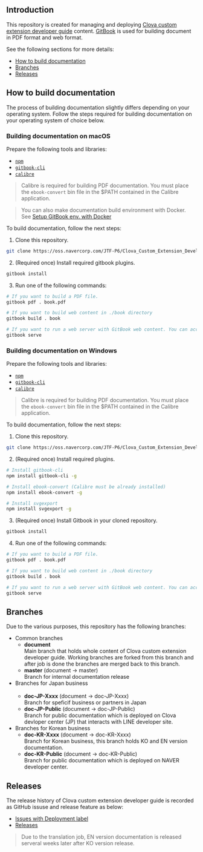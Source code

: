## Introduction

This repository is created for managing and deploying [Clova custom extension developer guide](https://pages.oss.navercorp.com/JTF-P6/Clova_Custom_Extension_Developer_Guide/) content. [GitBook](https://toolchain.gitbook.com/) is used for building document in PDF format and web format.

See the following sections for more details:

* [How to build documentation](#HowToBuild)
* [Branches](#Branches)
* [Releases](#Releases)

<a name="HowToBuild" />

## How to build documentation

The process of building documentation slightly differs depending on your operating system. Follow the steps required for building documentation on your operating system of choice below.

### Building documentation on macOS

Prepare the following tools and libraries:

* [`npm`](https://www.npmjs.com/get-npm)
* [`gitbook-cli`](https://toolchain.gitbook.com/setup.html)
* [`calibre`](https://toolchain.gitbook.com/ebook.html)

> Calibre is required for building PDF documentation. You must place the `ebook-convert` bin file in the $PATH contained in the Calibre application.

> You can also make documentation build environment with Docker. See [Setup GitBook env. with Docker](https://oss.navercorp.com/JTF-P6/platform_technical_doc/wiki/Setup-GitBook-env-with-Docker)

To build documentation, follow the next steps:

1. Clone this repository.

```bash
git clone https://oss.navercorp.com/JTF-P6/Clova_Custom_Extension_Developer_Guide.git
```

2. (Required once) Install required gitbook plugins.

```bash
gitbook install
```

3. Run one of the following commands:

```bash
# If you want to build a PDF file.
gitbook pdf . book.pdf

# If you want to build web content in ./book directory
gitbook build . book

# If you want to run a web server with GitBook web content. You can access the web server at http://localhost:4000.
gitbook serve
```

### Building documentation on Windows

Prepare the following tools and libraries:

* [`npm`](https://www.npmjs.com/get-npm)
* [`gitbook-cli`](https://toolchain.gitbook.com/setup.html)
* [`calibre`](https://toolchain.gitbook.com/ebook.html)

> Calibre is required for building PDF documentation. You must place the `ebook-convert` bin file in the $PATH contained in the Calibre application.

To build documentation, follow the next steps:

1. Clone this repository.

```bash
git clone https://oss.navercorp.com/JTF-P6/Clova_Custom_Extension_Developer_Guide.git
```

2. (Required once) Install required plugins.

```bash
# Install gitbook-cli
npm install gitbook-cli -g

# Install ebook-convert (Calibre must be already installed)
npm install ebook-convert -g

# Install svgexport
npm install svgexport -g
```

3. (Required once) Install Gitbook in your cloned repository.

```bash
gitbook install
```

4. Run one of the following commands:

```bash
# If you want to build a PDF file.
gitbook pdf . book.pdf

# If you want to build web content in ./book directory
gitbook build . book

# If you want to run a web server with GitBook web content. You can access the web server at http://localhost:4000.
gitbook serve
```

<a name="Branches" />

## Branches

Due to the various purposes, this repository has the following branches:

<ul>
  <li>Common branches
    <ul>
      <li><strong>document</strong><br />Main branch that holds whole content of Clova custom extension developer guide. Working branches are forked from this branch and after job is done the branches are merged back to this branch.</li>
      <li><strong>master</strong> (document -> master)<br />Branch for internal documentation release</li>
    </ul>
  </li>
  <li>Branches for Japan business
    <ul>
      <li><strong>doc-JP-Xxxx</strong> (document -> doc-JP-Xxxx)<br />Branch for speficif business or partners in Japan</li>
      <li><strong>doc-JP-Public</strong> (document -> doc-JP-Public)<br />Branch for public documentation which is deployed on Clova devloper center (JP) that interacts with LINE developer site.</li>
    </ul>
  </li>
  <li>Branches for Korean business
    <ul>
      <li><strong>doc-KR-Xxxx</strong> (document -> doc-KR-Xxxx)<br />Branch for Korean business, this branch holds KO and EN version documentation.</li>
      <li><strong>doc-KR-Public</strong> (document -> doc-KR-Public)<br />Branch for public documentation which is deployed on NAVER developer center.</li>
    </ul>
  </li>
</ul>

<a name="Releases" />

## Releases

The release history of Clova custom extension developer guide is recorded as GitHub issuse and release feature as below:

* [Issues with Deployment label](https://oss.navercorp.com/JTF-P6/Clova_Custom_Extension_Developer_Guide/issues?utf8=%E2%9C%93&q=is%3Aissue%20label%3ADeployment%20)
* [Releases](https://oss.navercorp.com/JTF-P6/Clova_Custom_Extension_Developer_Guide/releases)

> Due to the translation job, EN version documentation is released serveral weeks later after KO version release.
